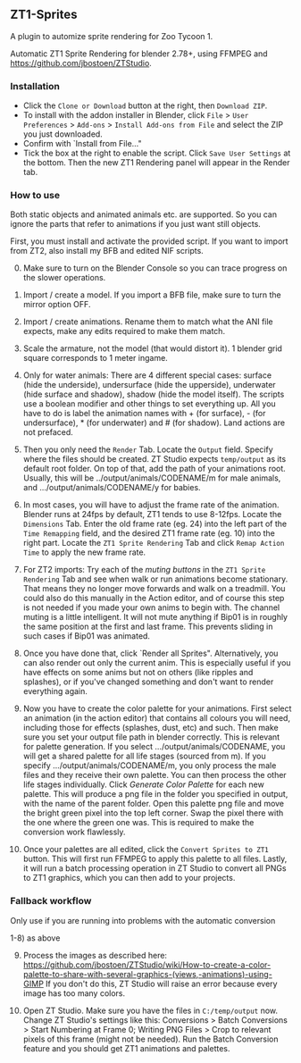 ## ZT1-Sprites
A plugin to automize sprite rendering for Zoo Tycoon 1.

Automatic ZT1 Sprite Rendering for blender 2.78+, using FFMPEG and https://github.com/jbostoen/ZTStudio.


### Installation
- Click the `Clone or Download` button at the right, then `Download ZIP`.
- To install with the addon installer in Blender, click `File` > `User Preferences` > `Add-ons` > `Install Add-ons from File` and select the ZIP you just downloaded.
- Confirm with `Install from File..."
- Tick the box at the right to enable the script. Click `Save User Settings` at the bottom. Then the new ZT1 Rendering panel will appear in the Render tab.

### How to use

Both static objects and animated animals etc. are supported. So you can ignore the parts that refer to animations if you just want still objects.

First, you must install and activate the provided script. If you want to import from ZT2, also install my BFB and edited NIF scripts.

0) Make sure to turn on the Blender Console so you can trace progress on the slower operations.

1) Import / create a model. If you import a BFB file, make sure to turn the mirror option OFF.

2) Import / create animations. Rename them to match what the ANI file expects, make any edits required to make them match.

3) Scale the armature, not the model (that would distort it). 1 blender grid square corresponds to 1 meter ingame.

4) Only for water animals: There are 4 different special cases: surface (hide the underside), undersurface (hide the upperside), underwater (hide surface and shadow), shadow (hide the model itself). The scripts use a boolean modifier and other things to set everything up. All you have to do is label the animation names with + (for surface), - (for undersurface), * (for underwater) and # (for shadow). Land actions are not prefaced.

5) Then you only need the `Render` Tab.
Locate the `Output` field. Specify where the files should be created. ZT Studio expects `temp/output` as its default root folder. On top of that, add the path of your animations root. Usually, this will be ../output/animals/CODENAME/m for male animals, and .../output/animals/CODENAME/y for babies.

6) In most cases, you will have to adjust the frame rate of the animation. Blender runs at 24fps by default, ZT1 tends to use 8-12fps. Locate the `Dimensions` Tab. Enter the old frame rate (eg. 24) into the left part of the `Time Remapping` field, and the desired ZT1 frame rate (eg. 10) into the right part. Locate the `ZT1 Sprite Rendering` Tab and click `Remap Action Time` to apply the new frame rate.

7) For ZT2 imports: Try each of the _muting buttons_ in the `ZT1 Sprite Rendering` Tab and see when walk or run animations become stationary. That means they no longer move forwards and walk on a treadmill. You could also do this manually in the Action editor, and of course this step is not needed if you made your own anims to begin with. The channel muting is a little intelligent. It will not mute anything if Bip01 is in roughly the same position at the first and last frame. This prevents sliding in such cases if Bip01 was animated.

8) Once you have done that, click `Render all Sprites". Alternatively, you can also render out only the current anim. This is especially useful if you have effects on some anims but not on others (like ripples and splashes), or if you've changed something and don't want to render everything again.

9) Now you have to create the color palette for your animations. First select an animation (in the action editor) that contains all colours you will need, including those for effects (splashes, dust, etc) and such. Then make sure you set your output file path in blender correctly. This is relevant for palette generation. If you select .../output/animals/CODENAME, you will get a shared palette for all life stages (sourced from m). If you specify .../output/animals/CODENAME/m, you only process the male files and they receive their own palette. You can then process the other life stages individually. Click _Generate Color Palette_ for each new palette. This will produce a png file in the folder you specified in output, with the name of the parent folder. Open this palette png file and move the bright green pixel into the top left corner. Swap the pixel there with the one where the green one was. This is required to make the conversion work flawlessly.

10) Once your palettes are all edited, click the `Convert Sprites to ZT1` button. This will first run FFMPEG to apply this palette to all files. Lastly, it will run a batch processing operation in ZT Studio to convert all PNGs to ZT1 graphics, which you can then add to your projects.


### Fallback workflow
Only use if you are running into problems with the automatic conversion

1-8) as above

9) Process the images as described here: https://github.com/jbostoen/ZTStudio/wiki/How-to-create-a-color-palette-to-share-with-several-graphics-(views,-animations)-using-GIMP If you don't do this, ZT Studio will raise an error because every image has too many colors.

10) Open ZT Studio. Make sure you have the files in `C:/temp/output` now. Change ZT Studio's settings like this: Conversions > Batch Conversions > Start Numbering at Frame 0; Writing PNG Files > Crop to relevant pixels of this frame (might not be needed). Run the Batch Conversion feature and you should get ZT1 animations and palettes.

